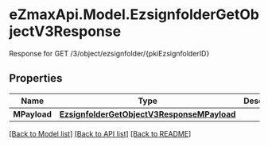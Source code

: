 # eZmaxApi.Model.EzsignfolderGetObjectV3Response
Response for GET /3/object/ezsignfolder/{pkiEzsignfolderID}

## Properties

Name | Type | Description | Notes
------------ | ------------- | ------------- | -------------
**MPayload** | [**EzsignfolderGetObjectV3ResponseMPayload**](EzsignfolderGetObjectV3ResponseMPayload.md) |  | 

[[Back to Model list]](../README.md#documentation-for-models) [[Back to API list]](../README.md#documentation-for-api-endpoints) [[Back to README]](../README.md)

